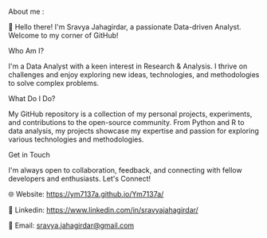 About me : 

👋 Hello there! I'm Sravya Jahagirdar, a passionate Data-driven Analyst. Welcome to my corner of GitHub!

Who Am I?

I'm a Data Analyst with a keen interest in Research & Analysis. I thrive on challenges and enjoy exploring new ideas, technologies, and methodologies to solve complex problems.

What Do I Do?

My GitHub repository is a collection of my personal projects, experiments, and contributions to the open-source community. From Python and R to data analysis, my projects showcase my expertise and passion for exploring various technologies and methodologies.

Get in Touch

I'm always open to collaboration, feedback, and connecting with fellow developers and enthusiasts. Let's Connect!

🌐 Website: https://ym7137a.github.io/Ym7137a/ 

🔗 Linkedin: https://www.linkedin.com/in/sravyajahagirdar/

📧 Email: sravya.jahagirdar@gmail.com

